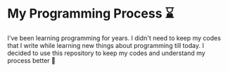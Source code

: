 # My Programming Process ⌛
I've been learning programming for years. I didn't need to keep my codes that I write while learning new things about programming till today. I decided to use this repository to keep my codes and understand my process better 🙂
